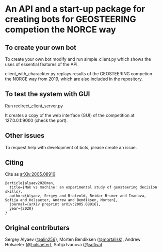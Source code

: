 # An API and a start-up package for creating bots for GEOSTEERING competion the NORCE way

## To create your own bot

To create your own bot modify and run simple_client.py which shows the uses of essential features of the API.

client_with_charackter.py replays results of the GEOSTEERING competion the NORCE way from 2019, which are also included in the repository.

## To test the system with GUI

Run redirect_client_server.py

It creates a copy of the web interface (GUI) of the competition at 127.0.0.1:9000 (check the port).

## Other issues

To request help with development of bots, please create an issue.

## Citing

Cite as [arXiv:2005.08916](https://arxiv.org/abs/2005.08916)
```
@article{alyaev2020man,
  title={Man vs machine: an experimental study of geosteering decision skills},
  author={Alyaev, Sergey and Bratvold, Reidar Brumer and Ivanova, Sofija and Holsaeter, Andrew and Bendiksen, Morten},
  journal={arXiv preprint arXiv:2005.08916},
  year={2020}
}
```

## Original contributers
Sergey Alyaev ([@alin256](https://github.com/alin256)), Morten Bendiksen ([@mortalisk](https://github.com/mortalisk)), Andrew Holsaeter ([@holsaeter](https://github.com/holsaeter)), Sofija Ivanova ([@sofiva](https://github.com/sofiva))
